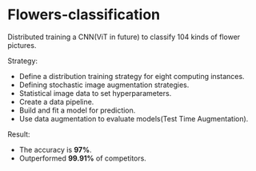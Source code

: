 # Flowers-classification

Distributed training a CNN(ViT in future) to classify 104 kinds of flower pictures.

Strategy:
* Define a distribution training strategy for eight computing instances.
* Defining stochastic image augmentation strategies.
* Statistical image data to set hyperparameters.
* Create a data pipeline.
* Build and fit a model for prediction.
* Use data augmentation to evaluate models(Test Time Augmentation).

Result:
* The accuracy is **97%**.
* Outperformed **99.91%** of competitors.
